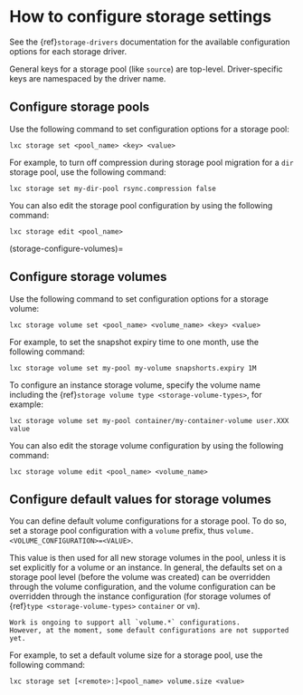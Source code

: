 # How to configure storage settings

See the {ref}`storage-drivers` documentation for the available configuration options for each storage driver.

General keys for a storage pool (like `source`) are top-level.
Driver-specific keys are namespaced by the driver name.

## Configure storage pools

Use the following command to set configuration options for a storage pool:

    lxc storage set <pool_name> <key> <value>

For example, to turn off compression during storage pool migration for a `dir` storage pool, use the following command:

    lxc storage set my-dir-pool rsync.compression false

You can also edit the storage pool configuration by using the following command:

    lxc storage edit <pool_name>

(storage-configure-volumes)=
## Configure storage volumes

Use the following command to set configuration options for a storage volume:

    lxc storage volume set <pool_name> <volume_name> <key> <value>

For example, to set the snapshot expiry time to one month, use the following command:

    lxc storage volume set my-pool my-volume snapshorts.expiry 1M

To configure an instance storage volume, specify the volume name including the {ref}`storage volume type <storage-volume-types>`, for example:

    lxc storage volume set my-pool container/my-container-volume user.XXX value

You can also edit the storage volume configuration by using the following command:

    lxc storage volume edit <pool_name> <volume_name>

## Configure default values for storage volumes

You can define default volume configurations for a storage pool.
To do so, set a storage pool configuration with a `volume` prefix, thus `volume.<VOLUME_CONFIGURATION>=<VALUE>`.

This value is then used for all new storage volumes in the pool, unless it is set explicitly for a volume or an instance.
In general, the defaults set on a storage pool level (before the volume was created) can be overridden through the volume configuration, and the volume configuration can be overridden through the instance configuration (for storage volumes of {ref}`type <storage-volume-types>` `container` or `vm`).

```{note}
Work is ongoing to support all `volume.*` configurations.
However, at the moment, some default configurations are not supported yet.
```

For example, to set a default volume size for a storage pool, use the following command:

    lxc storage set [<remote>:]<pool_name> volume.size <value>
